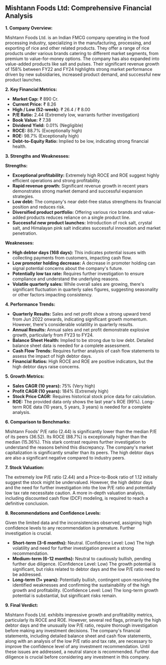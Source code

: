 ## Mishtann Foods Ltd: Comprehensive Financial Analysis

**1. Company Overview:**

Mishtann Foods Ltd. is an Indian FMCG company operating in the food processing industry, specializing in the manufacturing, processing, and exporting of rice and other related products.  They offer a range of rice products under various brands catering to different market segments, from premium to value-for-money options.  The company has also expanded into value-added products like salt and pulses.  Their significant revenue growth of 158% between FY22 and FY24 highlights strong market performance driven by new subsidiaries, increased product demand, and successful new product launches.


**2. Key Financial Metrics:**

* **Market Cap:** ₹ 890 Cr.
* **Current Price:** ₹ 8.26
* **High / Low (52-week):** ₹ 26.4 / ₹ 8.00
* **P/E Ratio:** 2.44 (Extremely low, warrants further investigation)
* **Book Value:** ₹ 7.38
* **Dividend Yield:** 0.01% (Negligible)
* **ROCE:** 88.7% (Exceptionally high)
* **ROE:** 98.7% (Exceptionally high)
* **Debt-to-Equity Ratio:** Implied to be low, indicating strong financial health.


**3. Strengths and Weaknesses:**

**Strengths:**

* **Exceptional profitability:** Extremely high ROCE and ROE suggest highly efficient operations and strong profitability.
* **Rapid revenue growth:**  Significant revenue growth in recent years demonstrates strong market demand and successful expansion strategies.
* **Low debt:**  The company's near debt-free status strengthens its financial position and reduces risk.
* **Diversified product portfolio:** Offering various rice brands and value-added products reduces reliance on a single product line.
* **Successful new product launches:**  Introduction of rock salt, crystal salt, and Himalayan pink salt indicates successful innovation and market penetration.

**Weaknesses:**

* **High debtor days (168 days):**  This indicates potential issues with collecting payments from customers, impacting cash flow.
* **Low promoter holding decrease:** A decrease in promoter holding can signal potential concerns about the company's future.
* **Potentially low tax rate:** Requires further investigation to ensure compliance and understand the underlying reasons.
* **Volatile quarterly sales:** While overall sales are growing, there's significant fluctuation in quarterly sales figures, suggesting seasonality or other factors impacting consistency.


**4. Performance Trends:**

* **Quarterly Results:** Sales and net profit show a strong upward trend from Jun 2022 onwards, indicating significant growth momentum. However, there's considerable volatility in quarterly results.
* **Annual Results:**  Annual sales and net profit demonstrate explosive growth, particularly from FY23 to FY24.
* **Balance Sheet Health:** Implied to be strong due to low debt.  Detailed balance sheet data is needed for a complete assessment.
* **Cash Flow Trends:**  Requires further analysis of cash flow statements to assess the impact of high debtor days.
* **Financial Ratios:**  High ROCE and ROE are positive indicators, but the high debtor days raise concerns.


**5. Growth Metrics:**

* **Sales CAGR (10 years):** 75% (Very high)
* **Profit CAGR (10 years):** 184% (Extremely high)
* **Stock Price CAGR:** Requires historical stock price data for calculation.
* **ROE:**  The provided data only shows the last year's ROE (99%).  Long-term ROE data (10 years, 5 years, 3 years) is needed for a complete analysis.


**6. Comparison to Benchmarks:**

Mishtann Foods' P/E ratio (2.44) is significantly lower than the median P/E of its peers (36.52).  Its ROCE (88.7%) is exceptionally higher than the median (15.36%).  This stark contrast requires further investigation to understand the reasons behind this discrepancy.  The company's market capitalization is significantly smaller than its peers.  The high debtor days are also a significant negative compared to industry peers.


**7. Stock Valuation:**

The extremely low P/E ratio (2.44) and a Price-to-Book ratio of 1.12 initially suggest the stock might be undervalued. However, the high debtor days and the need for further investigation into the low P/E ratio and potentially low tax rate necessitate caution.  A more in-depth valuation analysis, including discounted cash flow (DCF) modeling, is required to reach a definitive conclusion.


**8. Recommendations and Confidence Levels:**

Given the limited data and the inconsistencies observed, assigning high confidence levels to any recommendation is premature.  Further investigation is crucial.

* **Short-term (3-6 months):**  Neutral.  (Confidence Level: Low)  The high volatility and need for further investigation prevent a strong recommendation.
* **Medium-term (6-12 months):**  Neutral to cautiously bullish, pending further due diligence. (Confidence Level: Low)  The growth potential is significant, but risks related to debtor days and the low P/E ratio need to be addressed.
* **Long-term (1+ years):**  Potentially bullish, contingent upon resolving the identified weaknesses and confirming the sustainability of the high growth and profitability. (Confidence Level: Low)  The long-term growth potential is substantial, but significant risks remain.


**9. Final Verdict:**

Mishtann Foods Ltd. exhibits impressive growth and profitability metrics, particularly its ROCE and ROE. However, several red flags, primarily the high debtor days and the unusually low P/E ratio, require thorough investigation before making any investment decisions.  The company's financial statements, including detailed balance sheet and cash flow statements, along with an analysis of the low P/E ratio and tax rate, are necessary to improve the confidence level of any investment recommendation.  Until these issues are addressed, a neutral stance is recommended.  Further due diligence is crucial before considering any investment in this company.
